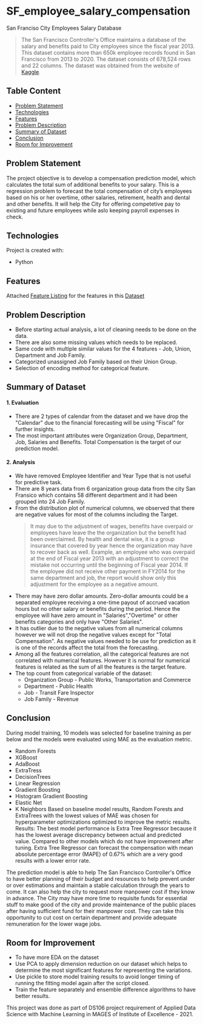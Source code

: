 # SF_employee_salary_compensation
San Franciso City Employees Salary Database
> The San Francisco Controller's Office maintains a database of the salary and benefits paid to City employees since the fiscal year 2013. This dataset contains more than 650k employee records found in San Francisco from 2013 to 2020. The dataset consists of 678,524 rows and 22 columns. The dataset was obtained from the website of [Kaggle]. 

## Table Content
* [Problem Statement](#problem-statement)
* [Technologies](#technologies)
* [Features](#features)
* [Problem Description](#problem-description)
* [Summary of Dataset](#summary-of-dataset)
* [Conclusion](#conclusion)
* [Room for Improvement](#room-for-improvement)

## Problem Statement
The project objective is to develop a compensation prediction model, which calculates the total sum of additional benefits to your salary.
This is a regression problem to forecast the total compensation of city’s employees based on his or her overtime, other salaries, retirement, health and dental and other benefits.
It will help the City for offering competetive pay to existing and future employees while aslo keeping payroll expenses in check. 

## Technologies
Project is created with: 
* Python

## Features
Attached [Feature Listing] for the features in this [Dataset]

## Problem Description 
* Before starting actual analysis, a lot of cleaning needs to be done on the data. 
* There are also some missing values which needs to be replaced. 
* Same code with multiple similar values for the 4 features - Job, Union, Department and Job Family. 
* Categorized unassigned Job Family based on their Union Group. 
* Selection of encoding method for categorical feature. 

## Summary of Dataset
#### 1. Evaluation
* There are 2 types of calendar from the dataset and we have drop the "Calendar" due to the financial forecasting will be using "Fiscal" for further insights. 
* The most important attributes were Organization Group, Department, Job, Salaries and Benefits. Total Compensation is the target of our prediction model. 

#### 2. Analysis
* We have removed Employee Identifier and Year Type that is not useful for predictive task.
* There are 8 years data from 6 organization group data from the city San Fransico which contains 58 different department and it had been grouped into 24 Job Family.
* From the distribution plot of numerical columns, we observed that there are negative values for most of the columns including the Target.
  > It may due to the adjustment of wages, benefits have overpaid or employees have leave the the organization but the benefit had been overclaimed. By health and dental wise, it is a group insurance that covered by year hence the organization may have to recover back as well.
  > Example, an employee who was overpaid at the end of Fiscal year 2013 with an adjustment to correct the mistake not occurring until the beginning of Fiscal year 2014. If the employee did not receive other payment in FY2014 for the same department and job, the report would show only this adjustment for the employee as a negative amount.
* There may have zero dollar amounts. Zero-dollar amounts could be a separated employee receiving a one-time payout of accrued vacation hours but no other salary or benefits during the period. Hence the employee will have zero amount in "Salaries","Overtime" or other benefits categories and only have "Other Salaries".
* It has outlier due to the negative values from all numerical columns however we will not drop the negative values except for "Total Compensation". As negative values needed to be use for prediction as it is one of the records affect the total from the forecasting.
* Among all the features correlation, all the categorical features are not correlated with numerical features. However it is normal for numerical features is related as the sum of all the features is the target feature.
* The top count from categorical variable of the dataset: 
    * Organization Group - Public Works, Transportation and Commerce
    * Department - Public Health
    * Job - Transit Fare Inspector
    * Job Family - Revenue

## Conclusion
During model training, 10 models was selected for baseline training as per below and the models were evaluated using MAE as the evaluation metric. 
   * Random Forests 
   * XGBoost
   * AdaBoost
   * ExtraTress
   * DecisionTrees
   * Linear Regression
   * Gradient Boosting
   * Histogram Gradient Boosting
   * Elastic Net
   * K Neighbors 
Based on baseline model results, Random Forests and ExtraTrees with the lowest values of MAE was chosen for hyperparameter optimizations optimized to improve the metric results.
Results: The best model performance is Extra Tree Regressor because it has the lowest average discrepancy between actual and predicted value. Compared to other models which do not have improvement after tuning. Extra Tree Regressor can forecast the compensation with mean absolute percentage error (MAPE) of 0.67% which are a very good results with a lower error rate.

The prediction model is able to help The San Francisco Controller's Office to have better planning of their budget and resources to help prevent under or over estimations and maintain a stable calculation through the years to come. It can also help the city to request more manpower cost if they know in advance. 
The City may have more time to requisite funds for essential stuff to make good of the city and provide maintenance of the public places after having sufficient fund for their manpower cost. They can take this opportunity to cut cost on certain department and provide adequate remuneration for the lower wage jobs. 

## Room for Improvement
- To have more EDA on the dataset
- Use PCA to apply dimension reduction on our dataset which helps to determine the most significant features for representing the variations. 
- Use pickle to store model training results to avoid longer timing of running the fitting model again after the script closed. 
- Train the feature separately and ensemble difference algorithms to have better results. 


This project was done as part of DS106 project requirement of Applied Data Science with Machine Learning in MAGES of Institute of Excellence - 2021. 

[Kaggle]:https://www.kaggle.com/siddheshera/san-francisco-employee-salary-compensation
[Feature Listing]:https://drive.google.com/drive/folders/1k6TOzQx9n8qJqo5kIeHvXmDOOEeefdH1?usp=sharing
[Dataset]:https://drive.google.com/file/d/1lOGW1oALwRZ1h5KhF9C_F9P_MRzKdY1R/view?usp=sharing

